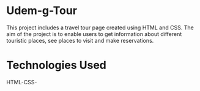 # Udem-g-Tour
This project includes a travel tour page created using HTML and CSS. The aim of the project is to enable users to get information about different touristic places, see places to visit and make reservations.

# Technologies Used
HTML-CSS-
